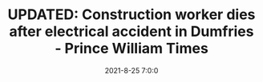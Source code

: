 ---
"title": "UPDATED: Construction worker dies after electrical accident in Dumfries - Prince William Times"
"date": "2021-8-25 7:0:0"
"feed_name": "GOOGLENEWSCONSTRUCTION"
"feed_website": "https://news.google.com/search?q=construction%2Bincident&hl=en-US&gl=US&ceid=US:en"
"feed_rss": "https://news.google.com/rss/search?q=construction%2Bincident&hl=en-US&gl=US&ceid=US:en"
"link": "https://www.princewilliamtimes.com/news/updated-construction-worker-dies-after-electrical-accident-in-dumfries/article_6c8f9900-050e-11ec-931c-4f9fa8895352.html"
"file": "_posts/2021-1-1-9c8205342116bb040c864a4c91ccdb323f8f1cb4.md"
"accident": "1"
"drilling": "1"
---